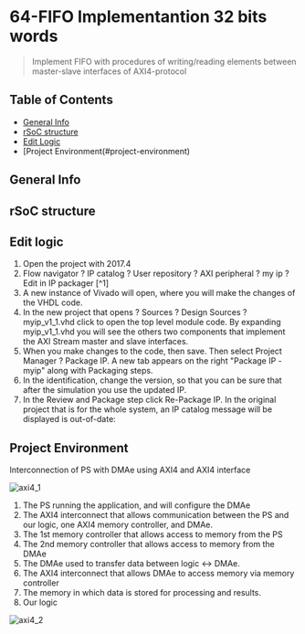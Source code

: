 # 64-FIFO Implementantion 32 bits words
> Implement FIFO with procedures of writing/reading elements between master-slave interfaces of AXI4-protocol

## Table of Contents
* [General Info](#general-info)
* [rSoC structure](#rsoc-structure)
* [Edit Logic](#edit-logic)
* [Project Environment(#project-environment)

## General Info

## rSoC structure

## Edit logic
1. Open the project with 2017.4
2. Flow navigator ? IP catalog ? User repository ? AXI peripheral ? my ip ? Edit in IP packager [^1]
3. A new instance of Vivado will open, where you will make the changes of the VHDL code.
4. In the new project that opens ? Sources ? Design Sources ? myip_v1_1.vhd click to open the top level module code. By expanding myip_v1_1.vhd you will see the others two components that implement the AXI Stream master and slave interfaces.
5. When you make changes to the code, then save. Then select Project Manager ? Package IP. A new tab appears on the right "Package IP - myip" along with Packaging steps.
6. In the identification, change the version, so that you can be sure that after the simulation
you use the updated IP.  
7. In the Review and Package step click Re-Package IP. In the original project that is for the whole
system, an IP catalog message will be displayed is out-of-date:
 
## Project Environment
Interconnection of PS with DMAe using AXI4 and AXI4 interface

![axi4_1](https://user-images.githubusercontent.com/22920222/160241684-42f82bc7-4aba-4052-bb47-1b73ac955f36.png)


1. The PS running the application, and will configure the DMAe
2. The AXI4 interconnect that allows communication between the PS and our logic, one
AXI4 memory controller, and DMAe. 
3. The 1st memory controller that allows access to memory from the PS
4. The 2nd memory controller that allows access to memory from the DMAe
5. The DMAe used to transfer data between logic <-> DMAe.
6. The AXI4 interconnect that allows DMAe to access memory via memory
controller
7. The memory in which data is stored for processing and results.
8. Our logic


![axi4_2](https://user-images.githubusercontent.com/22920222/160241694-dd46b84e-b56e-4ce6-86e9-58b6a39ddd64.png)




